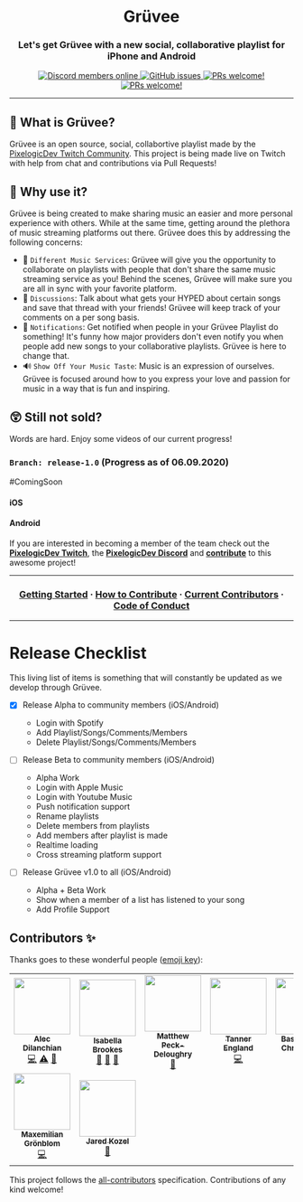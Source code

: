 <h1 align="center">Grüvee</h1>
<h3 align="center">
  <strong>Let's get Grüvee with a new social, collaborative playlist for iPhone and Android</strong>
</h3>

<p align="center">
    <a href="https://discordapp.com/invite/ubgX6T8">
        <img src="https://img.shields.io/discord/391635862959554561?label=Discord" alt="Discord members online" />
    </a>
    <a href="https://github.com/pixelogicdev/gruvee">
        <img alt="GitHub issues" src="https://img.shields.io/github/issues/pixelogicdev/gruvee-mobile">
    </a>
    <a href="CONTRIBUTING.md#-how-to-contribute">
        <img src="https://img.shields.io/badge/PRs-welcome-brightgreen.svg" alt="PRs welcome!" />
    </a>
    <a href="#contributors-">
        <img src="https://img.shields.io/badge/all_contributors-13-orange.svg?style=square" alt="PRs welcome!" />
    </a>
</p>

---

## 🎸 What is Grüvee?

Grüvee is an open source, social, collabortive playlist made by the [PixelogicDev Twitch Community](https://twitch.tv/pixelogicdev). This project is being made live on Twitch with help from chat and contributions via Pull Requests!

## 🤔 Why use it?

Grüvee is being created to make sharing music an easier and more personal experience with others. While at the same time, getting around the plethora of music streaming platforms out there. Grüvee does this by addressing the following concerns:

-   🎵 `Different Music Services`: Grüvee will give you the opportunity to collaborate on playlists with people that don't share the same music streaming service as you! Behind the scenes, Grüvee will make sure you are all in sync with your favorite platform.
-   💬 `Discussions`: Talk about what gets your HYPED about certain songs and save that thread with your friends! Grüvee will keep track of your comments on a per song basis.
-   🔔 `Notifications`: Get notified when people in your Grüvee Playlist do something! It's funny how major providers don't even notify you when people add new songs to your collaborative playlists. Grüvee is here to change that.
-   🔊 `Show Off Your Music Taste`: Music is an expression of ourselves. Grüvee is focused around how to you express your love and passion for music in a way that is fun and inspiring.

## 😲 Still not sold?

Words are hard. Enjoy some videos of our current progress!

### `Branch: release-1.0` (Progress as of 06.09.2020)

#ComingSoon

#### iOS

#### Android

If you are interested in becoming a member of the team check out the **[PixelogicDev Twitch](https://twitch.tv/pixelogicdev)**, the **[PixelogicDev Discord](https://discord.gg/8NFtvp5)** and **[contribute](CONTRIBUTING.md)** to this awesome project!

---

<h3 align="center">
 <a href="_docs/">Getting Started</a>
  <span> · </span>
  <a href="CONTRIBUTING.md#how-to-contribute">How to Contribute</a>
  <span> · </span>
  <a href="CONTRIBUTING.md#-current-contributors">Current Contributors</a>
  <span> · </span>
  <a href="CODE_OF_CONDUCT.md">Code of Conduct</a>
</h3>

---

# Release Checklist

This living list of items is something that will constantly be updated as we develop through Grüvee.

-   [x] Release Alpha to community members (iOS/Android)

    -   Login with Spotify
    -   Add Playlist/Songs/Comments/Members
    -   Delete Playlist/Songs/Comments/Members

-   [ ] Release Beta to community members (iOS/Android)

    -   Alpha Work
    -   Login with Apple Music
    -   Login with Youtube Music
    -   Push notification support
    -   Rename playlists
    -   Delete members from playlists
    -   Add members after playlist is made
    -   Realtime loading
    -   Cross streaming platform support

-   [ ] Release Grüvee v1.0 to all (iOS/Android)
    -   Alpha + Beta Work
    -   Show when a member of a list has listened to your song
    -   Add Profile Support

<!--
## Things Left To Document

-   Add setup for integrating gruveebackend repo
-   Add setup for running Android emulator
-   Android startup `emulator -avd Pixel_2_API_29`
-   Add APK build process
-   Add Assembly process for APK `./gradlew app:assembleRelease`
-->

## Contributors ✨

Thanks goes to these wonderful people ([emoji key](https://allcontributors.org/docs/en/emoji-key)):

<!-- ALL-CONTRIBUTORS-LIST:START - Do not remove or modify this section -->
<!-- prettier-ignore-start -->
<!-- markdownlint-disable -->
<table>
  <tr>
    <td align="center"><a href="https://github.com/adilanchian"><img src="https://avatars0.githubusercontent.com/u/13204620?v=4" width="100px;" alt=""/><br /><sub><b>Alec Dilanchian</b></sub></a><br /><a href="https://github.com/PixelogicDev/Gruvee-Mobile/commits?author=adilanchian" title="Code">💻</a> <a href="https://github.com/PixelogicDev/Gruvee-Mobile/commits?author=adilanchian" title="Tests">⚠️</a> <a href="https://github.com/PixelogicDev/Gruvee-Mobile/commits?author=adilanchian" title="Documentation">📖</a></td>
    <td align="center"><a href="https://github.com/isabellabrookes"><img src="https://avatars1.githubusercontent.com/u/12928252?v=4" width="100px;" alt=""/><br /><sub><b>Isabella Brookes</b></sub></a><br /><a href="https://github.com/PixelogicDev/Gruvee-Mobile/pulls?q=is%3Apr+reviewed-by%3Aisabellabrookes" title="Reviewed Pull Requests">👀</a> <a href="#maintenance-isabellabrookes" title="Maintenance">🚧</a> <a href="https://github.com/PixelogicDev/Gruvee-Mobile/commits?author=isabellabrookes" title="Documentation">📖</a> </td>
    <td align="center"><a href="https://deloughry.co.uk"><img src="https://avatars2.githubusercontent.com/u/1541665?v=4" width="100px;" alt=""/><br /><sub><b>Matthew Peck-Deloughry</b></sub></a><br /><a href="https://github.com/PixelogicDev/Gruvee-Mobile/commits?author=DR-DinoMight" title="Documentation">📖</a></td>
    <td align="center"><a href="https://github.com/tjengland"><img src="https://avatars0.githubusercontent.com/u/40497468?v=4" width="100px;" alt=""/><br /><sub><b>Tanner England</b></sub></a><br /><a href="https://github.com/PixelogicDev/Gruvee-Mobile/commits?author=tjengland" title="Code">💻</a></td>
    <td align="center"><a href="https://github.com/BastianInuk"><img src="https://avatars3.githubusercontent.com/u/7114643?v=4" width="100px;" alt=""/><br /><sub><b>Bastian Inuk Christensen</b></sub></a><br /><a href="https://github.com/PixelogicDev/Gruvee-Mobile/commits?author=BastianInuk" title="Code">💻</a></td>
    <td align="center"><a href="http://creativenobu.github.io"><img src="https://avatars0.githubusercontent.com/u/3767728?v=4" width="100px;" alt=""/><br /><sub><b>Arnold Chand</b></sub></a><br /><a href="https://github.com/PixelogicDev/Gruvee-Mobile/commits?author=creativenobu" title="Code">💻</a></td>
    <td align="center"><a href="http://miguelnicolas.dev"><img src="https://avatars3.githubusercontent.com/u/32444146?v=4" width="100px;" alt=""/><br /><sub><b>Miguel Nicolas</b></sub></a><br /><a href="https://github.com/PixelogicDev/Gruvee-Mobile/commits?author=miugel" title="Documentation">📖</a></td>
  </tr>
  <tr>
    <td align="center"><a href="https://maxemiliang.me"><img src="https://avatars0.githubusercontent.com/u/7084690?v=4" width="100px;" alt=""/><br /><sub><b>Maxemilian Grönblom</b></sub></a><br /><a href="https://github.com/PixelogicDev/Gruvee-Mobile/commits?author=maxemiliang" title="Code">💻</a></td>
    <td align="center"><a href="https://dynamicdonkey.github.io/"><img src="https://avatars0.githubusercontent.com/u/34009754?v=4" width="100px;" alt=""/><br /><sub><b>Jared Kozel</b></sub></a><br /><a href="https://github.com/PixelogicDev/Gruvee-Mobile/commits?author=DynamicDonkey" title="Documentation">📖</a></td>
  </tr>
</table>

<!-- markdownlint-enable -->
<!-- prettier-ignore-end -->

<!-- ALL-CONTRIBUTORS-LIST:END -->

This project follows the [all-contributors](https://github.com/all-contributors/all-contributors) specification. Contributions of any kind welcome!
